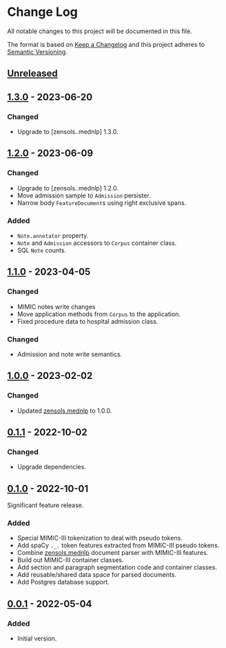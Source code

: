 # Change Log
All notable changes to this project will be documented in this file.

The format is based on [Keep a Changelog](http://keepachangelog.com/)
and this project adheres to [Semantic Versioning](http://semver.org/).


## [Unreleased]


## [1.3.0] - 2023-06-20
### Changed
- Upgrade to [zensols..mednlp] 1.3.0.


## [1.2.0] - 2023-06-09
### Changed
- Upgrade to [zensols..mednlp] 1.2.0.
- Move admission sample to `Admission` persister.
- Narrow body `FeatureDocument`s using right exclusive spans.

### Added
- `Note.annotator` property.
- `Note` and `Admission` accessors to `Corpus` container class.
- SQL `Note` counts.


## [1.1.0] - 2023-04-05
### Changed
- MIMIC notes write changes
- Move application methods from `Corpus` to the application.
- Fixed procedure data to hospital admission class.


### Changed
- Admission and note write semantics.


## [1.0.0] - 2023-02-02
### Changed
- Updated [zensols.mednlp] to 1.0.0.


## [0.1.1] - 2022-10-02
### Changed
- Upgrade dependencies.


## [0.1.0] - 2022-10-01
Significant feature release.

### Added
- Special MIMIC-III tokenization to deal with pseudo tokens.
- Add spaCy `._.` token features extracted from MIMIC-III pseudo tokens.
- Combine [zensols.mednlp] document parser with MIMIC-III features.
- Build out MIMIC-III container classes.
- Add section and paragraph segmentation code and container classes.
- Add reusable/shared data space for parsed documents.
- Add Postgres database support.


## [0.0.1] - 2022-05-04
### Added
- Initial version.


<!-- links -->
[Unreleased]: https://github.com/plandes/mimic/compare/v1.3.0...HEAD
[1.3.0]: https://github.com/plandes/mimic/compare/v1.2.0...v1.3.0
[1.2.0]: https://github.com/plandes/mimic/compare/v1.1.0...v1.2.0
[1.1.0]: https://github.com/plandes/mimic/compare/v1.0.0...v1.1.0
[1.0.0]: https://github.com/plandes/mimic/compare/v0.1.1...v1.0.0
[0.1.1]: https://github.com/plandes/mimic/compare/v0.1.0...v0.1.1
[0.1.0]: https://github.com/plandes/mimic/compare/v0.0.1...v0.1.0
[0.0.1]: https://github.com/plandes/mimic/compare/v0.0.0...v0.0.1

[zensols.mednlp]: https://github.com/plandes/mednlp
